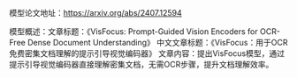 模型论文地址：https://arxiv.org/abs/2407.12594

模型概述：文章标题：《VisFocus: Prompt-Guided Vision Encoders for OCR-Free Dense Document Understanding》
中文文章标题：《VisFocus：用于OCR免费密集文档理解的提示引导视觉编码器》
文章内容：提出VisFocus模型，通过提示引导视觉编码器直接理解密集文档，无需OCR步骤，提升文档理解效率。
